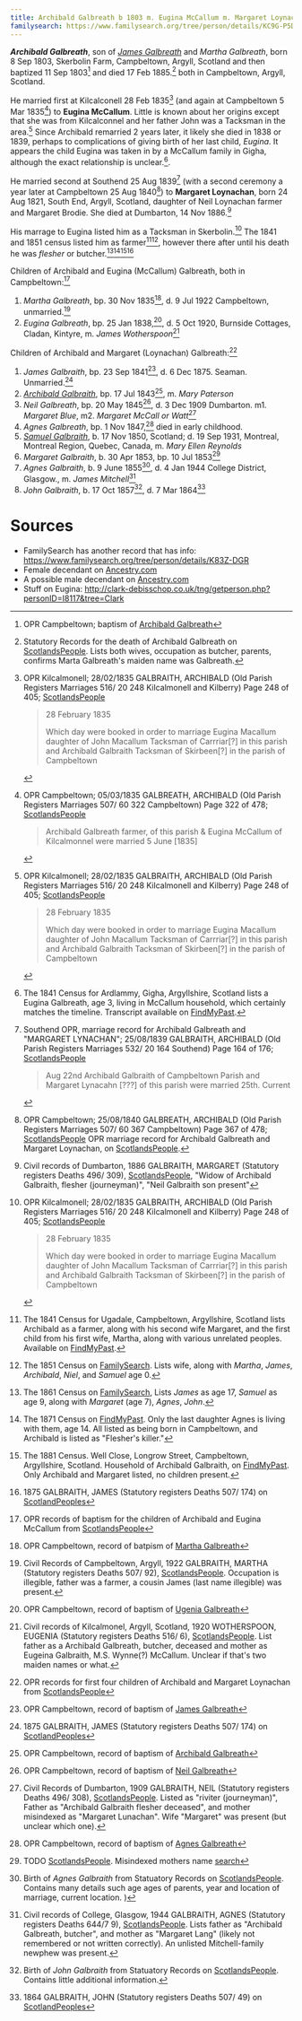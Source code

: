 ```yaml
---
title: Archibald Galbreath b 1803 m. Eugina McCallum m. Margaret Loynachan
familysearch: https://www.familysearch.org/tree/person/details/KC9G-P5D
---
```

***Archibald Galbreath***, son of *[James Galbreath](galbreath-james-abt-1775.md)* and *Martha Galbreath*, born 8 Sep 1803, Skerbolin Farm, Campbeltown, Argyll, Scotland and then baptized 11 Sep 1803[^birth] and died 17 Feb 1885.[^death] both in Campbeltown, Argyll, Scotland.

He married first at Kilcalconell 28 Feb 1835[^marriage1a] (and again at Campbeltown 5 Mar 1835[^marriage1b]) to **Eugina McCallum**.  Little is known about her origins except that she was from Kilcalconnel and her father John was a Tacksman in the area.[^marriage1a]  Since Archibald remarried 2 years later, it likely she died in 1838 or 1839, perhaps to complications of giving birth of her last child, _Eugina_.  It appears the child Eugina was taken in by a McCallum family in Gigha, although the exact relationship is unclear.[^census1841-eugina].

He married second at Southend 25 Aug 1839[^marriage2a] (with a second ceremony a year later at Campbeltown 25 Aug 1840[^marriage2b]) to **Margaret Loynachan**, born 24 Aug 1821, South End, Argyll, Scotland, daughter of Neil Loynachan farmer and Margaret Brodie. She died at Dumbarton, 14 Nov 1886.[^loynachan-death]

His marrage to Eugina listed him as a Tacksman in Skerbolin.[^marriage1a] The 1841 and 1851 census listed him as farmer[^census1841][^census1851], however there after until his death he was  _flesher_ or butcher.[^census1861][^census1871][^census1881][^james-death]

Children of Archibald and Eugina (McCallum) Galbreath, both in Campbeltown:[^oprchildren1]

1. *Martha Galbreath*, bp. 30 Nov 1835[^martha-birth], d. 9 Jul 1922 Campbeltown, unmarried.[^martha-death]
2. *Eugina Galbreath*, bp. 25 Jan 1838,[^eugenia-birth], d. 5 Oct 1920, Burnside Cottages, Cladan, Kintyre, m. *James Wotherspoon*[^eugenia-death]

Children of Archibald and Margaret (Loynachan) Galbreath:[^oprchildren2]

1. *James Galbraith*, bp. 23 Sep 1841[^birth-james], d. 6 Dec 1875.  Seaman. Unmarried.[^james-death]
2. *[Archibald Galbraith](galbreath-archibald-1843-paterson.md)*, bp. 17 Jul 1843[^birth-archibald], m. *Mary Paterson*
3. *Neil Galbreath*, bp. 20 May 1845[^neil-birth], d. 3 Dec 1909 Dumbarton. m1. *Margaret Blue*, m2. *Margaret McCall or Watt*[^neil-death]
4. *Agnes Galbreath*, bp. 1 Nov 1847,[^birth-agnes1] died in early childhood.
6. *[Samuel Galbraith](galbraith-samuel-1850-reynolds.md)*, b. 17 Nov 1850, Scotland; d. 19 Sep 1931, Montreal, Montreal Region, Quebec, Canada, m. *Mary Ellen Reynolds*
7. *Margaret Galbraith*, b. 30 Apr 1853, bp. 10 Jul 1853[^birth-margaret]
8. *Agnes Galbraith*, b. 9 June 1855[^agnes2-birth], d. 4 Jan 1944 College District, Glasgow., m. *James Mitchell*[^agnes2-death]
9. *John Galbraith*, b. 17 Oct 1857[^john-birth], d. 7 Mar 1864[^john-death]

# Sources

- FamilySearch has another record that has info: https://www.familysearch.org/tree/person/details/K83Z-DGR
- Female decendant on [Ancestry.com](https://www.ancestry.com/family-tree/person/tree/5282753/person/130071167317/facts)
- A possible male decendant on [Ancestry.com](https://www.ancestry.com/family-tree/person/tree/152980265/person/292028280873/facts)
- Stuff on Eugina: http://clark-debisschop.co.uk/tng/getperson.php?personID=I8117&tree=Clark

[^birth]: OPR Campbeltown; baptism of [Archibald Galbreath](/sources/opr-campbeltown-births.md#1803-09-11-archibald-galbreath)

[^marriage1a]: OPR Kilcalmonell; 28/02/1835 GALBRAITH, ARCHIBALD (Old Parish Registers Marriages 516/ 20 248 Kilcalmonell and Kilberry) Page 248 of 405; [ScotlandsPeople](https://www.scotlandspeople.gov.uk/view-image/nrs_opr_records/8088015?image=248)
    > 28 February 1835
    >
    > Which day were booked in order to marriage
    > Eugina Macallum daughter of John Macallum
    > Tacksman of Carrriar[?] in this parish and
    > Archibald Galbraith Tacksman of Skirbeen[?]
    > in the parish of Campbeltown
 
[^marriage1b]: OPR Campbeltown; 05/03/1835 GALBREATH, ARCHIBALD (Old Parish Registers Marriages 507/ 60 322 Campbeltown) Page 322 of 478; [ScotlandsPeople](https://www.scotlandspeople.gov.uk/view-image/nrs_opr_records/9530912?image=322)
    > Archibald Galbreath farmer, of this parish & Eugina
    > McCallum of Kilcalmonnel were married 5 June [1835]

[^marriage2]: OPR Campbeltown, marriage of GALBREATH ARCHIBALD & EUGINA MCCALLUM, [ScotlandsPeople](https://www.scotlandspeople.gov.uk/record-results?search_type=people&event=M&record_type%5B0%5D=opr_marriages&church_type=Old%20Parish%20Registers&dl_cat=church&dl_rec=church-banns-marriages&surname=galbreath&surname_so=fuzzy&forename=archibald&forename_so=starts&sex=M&spouse_name=mccallum&spouse_name_so=exact&from_year=1830&to_year=1840&record=Church%20of%20Scotland%20%28old%20parish%20registers%29%20Roman%20Catholic%20Church%20Other%20churches).

[^marriage2a]: Southend OPR, marriage record for Archibald Galbreath and "MARGARET LYNACHAN"; 25/08/1839 GALBRAITH, ARCHIBALD (Old Parish Registers Marriages 532/ 20 164 Southend) Page 164 of 176; [ScotlandsPeople](https://www.scotlandspeople.gov.uk/view-image/nrs_opr_records/8088022?image=164)
    > Aug 22nd Archibald Galbraith of Campbeltown Parish and
    > Margaret Lynacahn [???] of this parish were married 25th. Current
    
[^marriage2b]: OPR Campbeltown; 25/08/1840 GALBREATH, ARCHIBALD (Old Parish Registers Marriages 507/ 60 367 Campbeltown) Page 367 of 478; [ScotlandsPeople]() OPR marriage record for Archibald Galbreath and Margaret Loynachan, on [ScotlandsPeople](https://www.scotlandspeople.gov.uk/record-results?search_type=people&event=M&record_type%5B0%5D=opr_marriages&church_type=Old%20Parish%20Registers&dl_cat=church&dl_rec=church-banns-marriages&surname=galbreath&surname_so=fuzzy&forename=archibald&forename_so=starts&sex=M&spouse_name=Loynachan&spouse_name_so=exact&from_year=1838&to_year=1842&record=Church%20of%20Scotland%20%28old%20parish%20registers%29%20Roman%20Catholic%20Church%20Other%20churches). 

[^census1841]: The 1841 Census for Ugadale, Campbeltown, Argyllshire, Scotland lists Archibald as a farmer, along with his second wife Margaret, and the first child from his first wife, Martha, along with various unrelated peoples.  Available on [FindMyPast](https://www.findmypast.com/transcript?id=GBC/1841/0016601402&expand=true).

[^census1841-eugina]: The 1841 Census for Ardlammy, Gigha, Argyllshire, Scotland lists a Eugina Galbreath, age 3, living in McCallum household, which certainly matches the timeline.  Transcript available on [FindMyPast](https://www.findmypast.com/transcript?id=GBC/1841/0016666302&expand=true).

[^census1851]: The 1851 Census on [FamilySearch](https://www.familysearch.org/ark:/61903/1:1:VYYQ-41Z).  Lists wife, along with _Martha_, _James_, _Archibald_, _Niel_, and _Samuel_ age 0.

[^census1861]: The 1861 Census on [FamilySearch](https://www.familysearch.org/ark:/61903/1:1:VB78-LLK), Lists _James_ as age 17, _Samuel_ as age 9, along with _Margaret_ (age 7), _Agnes_, _John_.

[^census1871]: The 1871 Census on [FindMyPast](https://www.findmypast.com/transcript?id=GBC/1871/0023442767). Only the last daughter Agnes is living with them, age 14. All listed as being born in Campbeltown, and Archibald is listed as "Flesher's killer."

[^census1881]: The 1881 Census. Well Close, Longrow Street, Campbeltown, Argyllshire, Scotland. Household of Archibald Galbraith, on [FindMyPast](https://www.findmypast.com/transcript?id=GBC%2F1881%2F0029345186).  Only Archibald and Margaret listed, no children present.

[^death]: Statutory Records for the death of Archibald Galbreath on [ScotlandsPeople](https://www.scotlandspeople.gov.uk/view-image/nrs_stat_deaths/2677198).  Lists both wives, occupation as butcher, parents, confirms Marta Galbreath's maiden name was Galbreath.

[^oprchildren1]: OPR records of baptism for the children of Archibald and Eugina McCallum from [ScotlandsPeople](https://www.scotlandspeople.gov.uk/record-results?search_type=people&event=%28B%20OR%20C%20OR%20S%29&record_type%5B0%5D=opr_births&church_type=Old%20Parish%20Registers&dl_cat=church&dl_rec=church-births-baptisms&surname=galbreath&surname_so=exact&forename_so=starts&from_year=1830&to_year=1841&parent_names_so=exact&parent_name_two=mccallum&parent_name_two_so=fuzzy&county=ARGYLL&record=Church%20of%20Scotland%20%28old%20parish%20registers%29%20Roman%20Catholic%20Church%20Other%20churches)

[^oprchildren2]: OPR records for first four children of Archibald and Margaret Loynachan from [ScotlandsPeople](https://www.scotlandspeople.gov.uk/record-results?search_type=people&event=%28B%20OR%20C%20OR%20S%29&record_type%5B0%5D=opr_births&church_type=Old%20Parish%20Registers&dl_cat=church&dl_rec=church-births-baptisms&surname=galbreath&surname_so=fuzzy&forename_so=starts&from_year=1841&to_year=1860&parent_names_so=exact&parent_name_two=Loynachan&parent_name_two_so=fuzzy&county=ARGYLL&record=Church%20of%20Scotland%20%28old%20parish%20registers%29%20Roman%20Catholic%20Church%20Other%20churches&sort=asc&order=Date&field=year)

[^james-death]: 1875 GALBRAITH, JAMES (Statutory registers Deaths 507/ 174) on [ScotlandPeoples](https://www.scotlandspeople.gov.uk/view-image/nrs_stat_deaths/1730657)

[^martha-birth]: OPR Campbeltown, record of batpism of [Martha Galbreath](/sources/opr-campbeltown-births.md#1835-11-30-martha-galbreath)

[^martha-death]: Civil Records of Campbeltown, Argyll, 1922 GALBRAITH, MARTHA (Statutory registers Deaths 507/ 92), [ScotlandsPeople](https://www.scotlandspeople.gov.uk/view-image/nrs_stat_deaths/7620649).  Occupation is illegible, father was a farmer, a cousin James (last name illegible) was present.

[^eugenia-birth]: OPR Campbeltown, record of baptism of [Ugenia Galbreath](/sources/opr-campbeltown-births.md#1838-01-25-ugenia-galbreath)

[^eugenia-death]: Civil records of Kilcalmonel, Argyll, Scotland, 1920 WOTHERSPOON, EUGENIA (Statutory registers Deaths 516/ 6), [ScotlandsPeople](https://www.scotlandspeople.gov.uk/view-image/nrs_stat_deaths/7510900).  List father as a Archibald Galbreath, butcher, deceased and mother as Eugeina Galbraith, M.S. Wynne(?) McCallum.  Unclear if that's two maiden names or what.

[^birth-james]: OPR Campbeltown, record of baptism of [James Galbreath](/sources/opr-campbeltown-births.md#1841-11-07-james-galbreath)

[^birth-archibald]: OPR Campbeltown, record of baptism of [Archibald Galbreath](/opr-campbeltown-births.md#1843-08-13-archibald-galbreath)

[^neil-birth]: OPR Campbeltown, record of baptism of [Neil Galbreath](/sources/opr-campbeltown-births.md#1845-06-15-neill-galbreath)

[^neil-death]: Civil Records of Dumbarton, 1909 GALBRAITH, NEIL (Statutory registers Deaths 496/ 308), [ScotlandsPeople](https://www.scotlandspeople.gov.uk/view-image/nrs_stat_deaths/6133681).  Listed as "riviter (journeyman)", Father as "Archibald Galbraith flesher deceased", and mother misindexed as "Margaret Lunachan".  Wife "Margaret" was present (but unclear which one).

[^birth-agnes1]: OPR Campbeltown, record of baptism of [Agnes Galbreath](/sources/opr-campbeltown-births.md#1847-11-01-agnes-galbreath)

[^birth-margaret]: TODO [ScotlandsPeople](https://www.scotlandspeople.gov.uk/view-image/nrs_opr_records/1876?image=416).  Misindexed mothers name [search](https://www.scotlandspeople.gov.uk/record-results?search_type=people&event=%28B%20OR%20C%20OR%20S%29&record_type%5B0%5D=opr_births&church_type=Old%20Parish%20Registers&dl_cat=church&dl_rec=church-births-baptisms&surname=galbreath&surname_so=fuzzy&forename_so=starts&from_year=1853&to_year=1853&parent_names=arch&parent_names_so=starts&parent_name_two_so=exact&county=ARGYLL&record=Church%20of%20Scotland%20%28old%20parish%20registers%29%20Roman%20Catholic%20Church%20Other%20churches)

[^agnes2-birth]: Birth of *Agnes Galbraith* from Statuatory Records on [ScotlandsPeople](https://www.scotlandspeople.gov.uk/view-image/nrs_stat_births/38691865). Contains many details such age ages of parents, year and location of marriage, current location.
)

[^agnes2-death]: Civil records of College, Glasgow, 1944 GALBRAITH, AGNES (Statutory registers Deaths 644/7 9), [ScotlandsPeople](https://www.scotlandspeople.gov.uk/view-image/nrs_stat_deaths/9773817?return_row=4). Lists father as "Archibald Galbreath, butcher", and mother as "Margaret Lang" (likely not remembered or not written correctly).  An unlisted Mitchell-family newphew was present.

[^john-birth]: Birth of *John Galbraith* from Statuatory Records on [ScotlandsPeople](https://www.scotlandspeople.gov.uk/view-image/nrs_stat_births/38879864). Contains little additional information.

[^john-death]: 1864 GALBRAITH, JOHN (Statutory registers Deaths 507/ 49) on [ScotlandPeoples](https://www.scotlandspeople.gov.uk/view-image/nrs_stat_deaths/687368)

[^templeton]: there is a samuel templeton born in 1856  [ScotlandsPeople](https://www.scotlandspeople.gov.uk/view-image/nrs_stat_births/38832425).

[^loynachan-death]: Civil records of Dumbarton, 1886 GALBRAITH, MARGARET (Statutory registers Deaths 496/ 309), [ScotlandsPeople](https://www.scotlandspeople.gov.uk/view-image/nrs_stat_deaths/2867112), "Widow of Archibald Galbraith, flesher (journeyman)",  "Neil Galbraith son present" 
